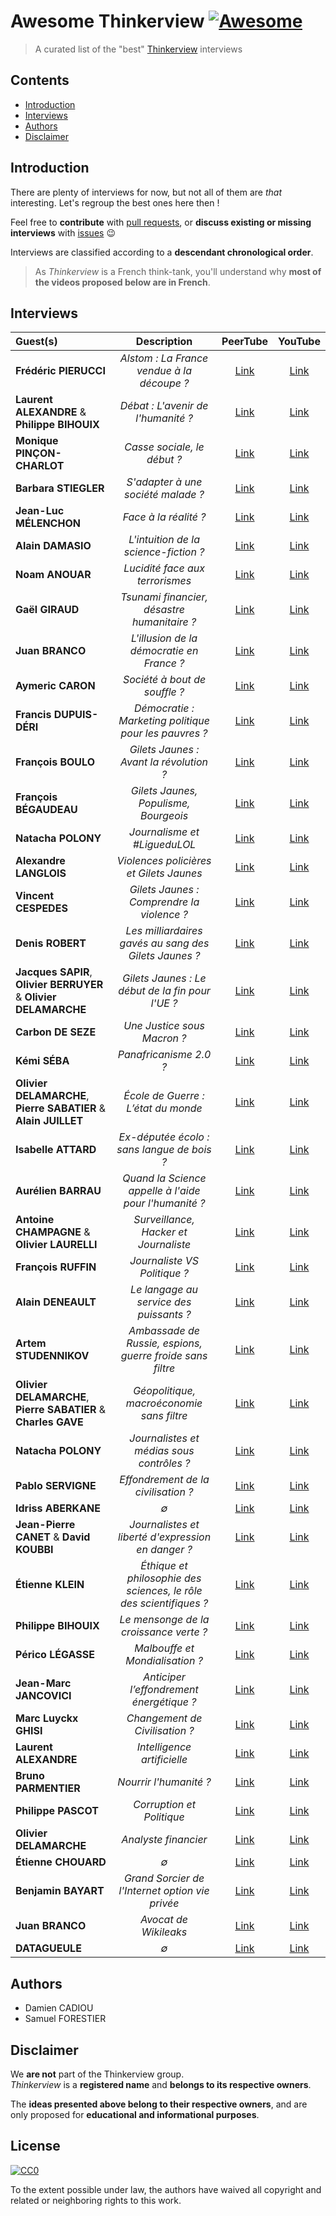 # Awesome Thinkerview [![Awesome](https://awesome.re/badge.svg)](https://awesome.re)

> A curated list of the "best" [Thinkerview](https://thinkerview.com/) interviews

## Contents

- [Introduction](#introduction)
- [Interviews](#interviews)
- [Authors](#authors)
- [Disclaimer](#disclaimer)

## Introduction

There are plenty of interviews for now, but not all of them are _that_ interesting. Let's regroup the best ones here then !

Feel free to **contribute** with [pull requests](https://github.com/HorlogeSkynet/awesome-thinkerview/pulls), or **discuss existing or missing interviews** with [issues](https://github.com/HorlogeSkynet/awesome-thinkerview/issues/new) :wink:

Interviews are classified according to a **descendant chronological order**.

> As _Thinkerview_ is a French think-tank, you'll understand why **most of the videos proposed below are in French**.

## Interviews

| Guest(s)                                                         | Description                                                        | PeerTube                                                                            | YouTube                                             |
| :--------------------------------------------------------------- | :----------------------------------------------------------------: | :---------------------------------------------------------------------------------: | :-------------------------------------------------: |
| **Frédéric PIERUCCI**                                            | _Alstom : La France vendue à la découpe ?_                         | [Link](https://thinkerview.video/videos/watch/0266c1a1-439e-4331-8c23-9d11776b485a) | [Link](https://www.youtube.com/watch?v=dejeVuL9-7c) |
| **Laurent ALEXANDRE** & **Philippe BIHOUIX**                     | _Débat : L'avenir de l'humanité ?_                                 | [Link](https://thinkerview.video/videos/watch/4cadaa9d-10cd-468e-8d41-afeceb946273) | [Link](https://www.youtube.com/watch?v=9iuBVin9oOk) |
| **Monique PINÇON-CHARLOT**                                       | _Casse sociale, le début ?_                                        | [Link](https://thinkerview.video/videos/watch/8ccfac95-7576-4c3a-92ab-1110311bd98a) | [Link](https://www.youtube.com/watch?v=DnHUyRfY3Wc) |
| **Barbara STIEGLER**                                             | _S'adapter à une société malade ?_                                 | [Link](https://thinkerview.video/videos/watch/40b28272-62de-4b68-8205-7f52294043c3) | [Link](https://www.youtube.com/watch?v=uSSFmNHgJQQ) |
| **Jean-Luc MÉLENCHON**                                           | _Face à la réalité ?_                                              | [Link](https://thinkerview.video/videos/watch/6777c728-ad2c-4f6f-83f7-b685ecd256f6) | [Link](https://www.youtube.com/watch?v=9y3aC0LruiQ) |
| **Alain DAMASIO**                                                | _L'intuition de la science-fiction ?_                              | [Link](https://thinkerview.video/videos/watch/d3472aea-41dd-43bd-bffe-b5e383cf1a74) | [Link](https://www.youtube.com/watch?v=a7KapmsJQOE) |
| **Noam ANOUAR**                                                  | _Lucidité face aux terrorismes_                                    | [Link](https://thinkerview.video/videos/watch/76bd8597-87b1-4e9d-bdfc-a7d66d00308a) | [Link](https://www.youtube.com/watch?v=lNS7tA7Nhkw) |
| **Gaël GIRAUD**                                                  | _Tsunami financier, désastre humanitaire ?_                        | [Link](https://thinkerview.video/videos/watch/4bfcca93-596c-47aa-9f61-5e03a4a3df7a) | [Link](https://www.youtube.com/watch?v=2oFARgqG0NA) |
| **Juan BRANCO**                                                  | _L'illusion de la démocratie en France ?_                          | [Link](https://thinkerview.video/videos/watch/248fdb2b-452e-49cc-8807-dcf8f87d3b9f) | [Link](https://www.youtube.com/watch?v=yEtmZKE5jhw) |
| **Aymeric CARON**                                                | _Société à bout de souffle ?_                                      | [Link](https://thinkerview.video/videos/watch/2a275a9c-98a1-484d-8bab-3f8260dc2a68) | [Link](https://www.youtube.com/watch?v=JcBglTuSLcs) |
| **Francis DUPUIS-DÉRI**                                          | _Démocratie : Marketing politique pour les pauvres ?_              | [Link](https://thinkerview.video/videos/watch/29c51111-1cec-4791-9d3d-f154c47631e8) | [Link](https://www.youtube.com/watch?v=1wF5FMUtHDM) |
| **François BOULO**                                               | _Gilets Jaunes : Avant la révolution ?_                            | [Link](https://thinkerview.video/videos/watch/f8a9c4db-a42e-43f3-ab2c-b492fd0d8021) | [Link](https://www.youtube.com/watch?v=tRl9_q2ytI8) |
| **François BÉGAUDEAU**                                           | _Gilets Jaunes, Populisme, Bourgeois_                              | [Link](https://thinkerview.video/videos/watch/ba7665ee-548f-44a6-a8d1-29afa00a45f0) | [Link](https://www.youtube.com/watch?v=GPfXLUThC6M) |
| **Natacha POLONY**                                               | _Journalisme et #LigueduLOL_                                       | [Link](https://thinkerview.video/videos/watch/3a9fae39-92e1-4ee5-bbad-fc1eee902422) | [Link](https://www.youtube.com/watch?v=no_KeDQ1eqQ) |
| **Alexandre LANGLOIS**                                           | _Violences policières et Gilets Jaunes_                            | [Link](https://thinkerview.video/videos/watch/fd2df890-206b-45da-9efb-5462eab3a2e7) | [Link](https://www.youtube.com/watch?v=b_yerNHpxQ4) |
| **Vincent CESPEDES**                                             | _Gilets Jaunes : Comprendre la violence ?_                         | [Link](https://thinkerview.video/videos/watch/64a86718-b426-45ae-a86d-246c16d9b615) | [Link](https://www.youtube.com/watch?v=AQw_fKFLoqk) |
| **Denis ROBERT**                                                 | _Les milliardaires gavés au sang des Gilets Jaunes ?_              | [Link](https://thinkerview.video/videos/watch/ded6b5b8-a952-450c-96e7-78a46d0f5d1c) | [Link](https://www.youtube.com/watch?v=e5vAzJpyvCI) |
| **Jacques SAPIR**, **Olivier BERRUYER** & **Olivier DELAMARCHE** | _Gilets Jaunes : Le début de la fin pour l'UE ?_                   | [Link](https://thinkerview.video/videos/watch/71cf08af-d286-4704-84db-0181fda56df6) | [Link](https://www.youtube.com/watch?v=OoJ2fCJxAyw) |
| **Carbon DE SEZE**                                               | _Une Justice sous Macron ?_                                        | [Link](https://thinkerview.video/videos/watch/0c485e22-0b71-48a3-91b3-20065e667ef3) | [Link](https://www.youtube.com/watch?v=oEG7QQKZ3jQ) |
| **Kémi SÉBA**                                                    | _Panafricanisme 2.0 ?_                                             | [Link](https://thinkerview.video/videos/watch/78baf4b8-62f1-46f6-b02a-fa4d87966d65) | [Link](https://www.youtube.com/watch?v=TQPjPeeP9dI) |
| **Olivier DELAMARCHE**, **Pierre SABATIER** & **Alain JUILLET**  | _École de Guerre : L’état du monde_                                | [Link](https://thinkerview.video/videos/watch/ed9d1917-3335-401f-9ee5-1eea9078605b) | [Link](https://www.youtube.com/watch?v=82cgWGlrAyE) |
| **Isabelle ATTARD**                                              | _Ex-députée écolo : sans langue de bois ?_                         | [Link](https://thinkerview.video/videos/watch/ba9ba9dd-f5cd-4cb2-96b5-e7c4c44abf02) | [Link](https://www.youtube.com/watch?v=lMJbD7Yjfuc) |
| **Aurélien BARRAU**                                              | _Quand la Science appelle à l'aide pour l'humanité ?_              | [Link](https://thinkerview.video/videos/watch/b7a2788a-677a-4af5-9863-e38c64dafd43) | [Link](https://www.youtube.com/watch?v=XO4q9oVrWWw) |
| **Antoine CHAMPAGNE** & **Olivier LAURELLI**                     | _Surveillance, Hacker et Journaliste_                              | [Link](https://thinkerview.video/videos/watch/a2862a4b-6eb8-4a6e-83d2-684db6ca65d3) | [Link](https://www.youtube.com/watch?v=d4MiF4AWtsw) |
| **François RUFFIN**                                              | _Journaliste VS Politique ?_                                       | [Link](https://thinkerview.video/videos/watch/32fcd6b4-4559-4c63-9f38-59d90a874d2b) | [Link](https://www.youtube.com/watch?v=g0je4ji8o1M) |
| **Alain DENEAULT**                                               | _Le langage au service des puissants ?_                            | [Link](https://thinkerview.video/videos/watch/d5bf10ec-55c3-4ac8-aad9-6e4b492fe951) | [Link](https://www.youtube.com/watch?v=IBdj4Z0FtZU) |
| **Artem STUDENNIKOV**                                            | _Ambassade de Russie, espions, guerre froide sans filtre_          | [Link](https://thinkerview.video/videos/watch/3de7ef38-b436-456c-a6fc-268c07a54f4d) | [Link](https://www.youtube.com/watch?v=-iiXPA6Ux2Q) |
| **Olivier DELAMARCHE**, **Pierre SABATIER** & **Charles GAVE**   | _Géopolitique, macroéconomie sans filtre_                          | [Link](https://thinkerview.video/videos/watch/39851fcd-ac55-4c7c-993a-e878f91dcf68) | [Link](https://www.youtube.com/watch?v=oshQeyarrY8) |
| **Natacha POLONY**                                               | _Journalistes et médias sous contrôles ?_                          | [Link](https://thinkerview.video/videos/watch/e878fe10-dd38-458d-b7e7-59a44148dc49) | [Link](https://www.youtube.com/watch?v=47mqPCR5dI8) |
| **Pablo SERVIGNE**                                               | _Effondrement de la civilisation ?_                                | [Link](https://thinkerview.video/videos/watch/36f87fd2-3976-4c24-bd25-0e33ab5fdb7b) | [Link](https://www.youtube.com/watch?v=5xziAeW7l6w) |
| **Idriss ABERKANE**                                              | _∅_                                                                | [Link](https://thinkerview.video/videos/watch/d7043e51-c931-44e2-9b26-f74c15fa9497) | [Link](https://www.youtube.com/watch?v=NrQ0dSusGrQ) |
| **Jean-Pierre CANET** & **David KOUBBI**                         | _Journalistes et liberté d'expression en danger ?_                 | [Link](https://thinkerview.video/videos/watch/c5546e88-3af9-46f8-8c2b-04e9d0bd3307) | [Link](https://www.youtube.com/watch?v=vYzP5544K20) |
| **Étienne KLEIN**                                                | _Éthique et philosophie des sciences, le rôle des scientifiques ?_ | [Link](https://thinkerview.video/videos/watch/0bdbf2e5-8820-46d6-8447-214b3445fce6) | [Link](https://www.youtube.com/watch?v=KIwtT8cAAKI) |
| **Philippe BIHOUIX**                                             | _Le mensonge de la croissance verte ?_                             | [Link](https://thinkerview.video/videos/watch/0c8c66e9-f4ce-4cb3-946d-8d92a7072de1) | [Link](https://www.youtube.com/watch?v=Bx9S8gvNKkA) |
| **Périco LÉGASSE**                                               | _Malbouffe et Mondialisation ?_                                    | [Link](https://thinkerview.video/videos/watch/c1fb5cda-0137-4136-955a-2fc6f0995df6) | [Link](https://www.youtube.com/watch?v=5SkHrhxaFxE) |
| **Jean-Marc JANCOVICI**                                          | _Anticiper l’effondrement énergétique ?_                           | [Link](https://thinkerview.video/videos/watch/957988b6-1972-4661-a0f8-dff9bf34ef53) | [Link](https://www.youtube.com/watch?v=Fp6aJZQldFs) |
| **Marc Luyckx GHISI**                                            | _Changement de Civilisation ?_                                     | [Link](https://thinkerview.video/videos/watch/4d015bb2-1a0c-45c9-b059-0ce1d71d3b13) | [Link](https://www.youtube.com/watch?v=JDRzEdRQF5s) |
| **Laurent ALEXANDRE**                                            | _Intelligence artificielle_                                        | [Link](https://thinkerview.video/videos/watch/9de4317c-3696-493b-8f5f-b4ab1aa53985) | [Link](https://www.youtube.com/watch?v=QS951xiGGvI) |
| **Bruno PARMENTIER**                                             | _Nourrir l'humanité ?_                                             | [Link](https://thinkerview.video/videos/watch/754b42cc-b4d8-4fc8-a29a-8ef9dff00de1) | [Link](https://www.youtube.com/watch?v=l9VGz9Lrt70) |
| **Philippe PASCOT**                                              | _Corruption et Politique_                                          | [Link](https://thinkerview.video/videos/watch/4511e6cd-770d-41c3-a5dc-e0647fc03ce0) | [Link](https://www.youtube.com/watch?v=nlZsdVgf8Ww) |
| **Olivier DELAMARCHE**                                           | _Analyste financier_                                               | [Link](https://thinkerview.video/videos/watch/66bf8961-9ea9-4194-82f8-68d2bf61d14f) | [Link](https://www.youtube.com/watch?v=W6xoUHRHkFc) |
| **Étienne CHOUARD**                                              | _∅_                                                                | [Link](https://thinkerview.video/videos/watch/f8fe3e5e-d2ef-487a-a89c-6cef53c0e652) | [Link](https://www.youtube.com/watch?v=DROqR_7EKvs) |
| **Benjamin BAYART**                                              | _Grand Sorcier de l'Internet option vie privée_                    | [Link](https://thinkerview.video/videos/watch/c2e47e17-806a-4b9d-a596-81e46de8ec32) | [Link](https://www.youtube.com/watch?v=VBsLSfPs2PE) |
| **Juan BRANCO**                                                  | _Avocat de Wikileaks_                                              | [Link](https://thinkerview.video/videos/watch/ba346955-5305-4f66-81b5-33a393347441) | [Link](https://www.youtube.com/watch?v=uBaAvHxdShw) |
| **DATAGUEULE**                                                   | _∅_                                                                | [Link](https://thinkerview.video/videos/watch/b308b8d5-027e-4e19-bc42-18238f52c628) | [Link](https://www.youtube.com/watch?v=507HStKtw-I) |

## Authors

- Damien CADIOU
- Samuel FORESTIER

## Disclaimer

We **are not** part of the Thinkerview group.  
_Thinkerview_ is a **registered name** and **belongs to its respective owners**.

The **ideas presented above belong to their respective owners**, and are only proposed for **educational and informational purposes**.

## License

[![CC0](https://mirrors.creativecommons.org/presskit/buttons/88x31/svg/cc-zero.svg)](https://creativecommons.org/publicdomain/zero/1.0/)

To the extent possible under law, the authors have waived all copyright and related or neighboring rights to this work.
